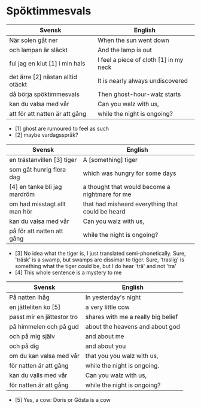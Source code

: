 # Spöktimmesvals

Svensk                           |English
---------------------------------|---------------------------------------
När solen gåt ner                |When the sun went down
och lampan är släckt             |And the lamp is out
ful jag en klut [1] i min hals   |I feel a piece of cloth [1] in my neck 
det ärre [2] nästan alltid otäckt|It is nearly always undiscovered
då börja spöktimmesvals          |Then ghost-hour-walz starts
kan du valsa med vår             |Can you walz with us,
att för att natten är att gång   |while the night is ongoing?

 * [1] ghost are rumoured to feel as such
 * [2] maybe vardagsspråk?

Svensk                           |English
---------------------------------|---------------------------------------
en trästanvillen [3] tiger       |A [something] tiger
som gåt hunrig flera dag         |which was hungry for some days
[4] en tanke bli jag mardröm     |a thought that would become a nightmare for me
om had misstagt allt man hör     |that had misheard everything that could be heard
kan du valsa med vår             |Can you walz with us,
på för att natten att gång       |while the night is ongoing?

 * [3] No idea what the tiger is, I just translated semi-phonetically.
       Sure, 'träsk' is a swamp, but swamps are dissimar to tiger.
       Sure, 'traslig' is something what the tiger could be, 
       but I do hear 'trä' and not 'tra'
 * [4] This whole sentence is a mystery to me

Svensk                           |English
---------------------------------|---------------------------------------
På natten ihåg                   |In yesterday's night
en jätteliten ko [5]             |a very little cow
passt mir en jättestor tro       |shares with me a really big belief
på himmelen och på gud           |about the heavens and about god
och på mig själv                 |and about me
och på dig                       |and about you
om du kan valsa med vår          |that you you walz with us,
för natten är att gång           |while the night is ongoing.
kan du valls med vår             |Can you walz with us,
för natten är att gång           |while the night is ongoing?

 * [5] Yes, a cow: Doris or Gösta is a cow

